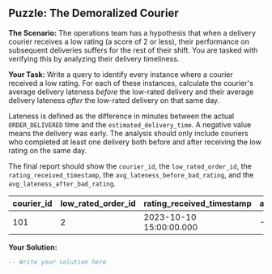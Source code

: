 ## Puzzle: The Demoralized Courier

**The Scenario:** The operations team has a hypothesis that when a delivery courier receives a low rating (a score of 2 or less), their performance on subsequent deliveries suffers for the rest of their shift. You are tasked with verifying this by analyzing their delivery timeliness.

**Your Task:** Write a query to identify every instance where a courier received a low rating. For each of these instances, calculate the courier's average delivery lateness *before* the low-rated delivery and their average delivery lateness *after* the low-rated delivery on that same day.

Lateness is defined as the difference in minutes between the actual `ORDER_DELIVERED` time and the `estimated_delivery_time`. A negative value means the delivery was early. The analysis should only include couriers who completed at least one delivery both before and after receiving the low rating on the same day.

The final report should show the `courier_id`, the `low_rated_order_id`, the `rating_received_timestamp`, the `avg_lateness_before_bad_rating`, and the `avg_lateness_after_bad_rating`.

| **courier_id** | **low_rated_order_id** | **rating_received_timestamp** | **avg_lateness_before_bad_rating** | **avg_lateness_after_bad_rating** |
| -------------------- | ---------------------------- | ----------------------------------- | ---------------------------------------- | --------------------------------------- |
| 101                  | 2                            | 2023-10-10 15:00:00.000             | -5.00                                    | 10.00                                   |

**Your Solution:**

```sql
-- Write your solution here
```
